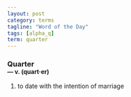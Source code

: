 ```yaml
---
layout: post
category: terms
tagline: "Word of the Day"
tags: [alpha_q]
term: quarter
---
```


<h3>Quarter<br/> <small>&mdash; v. (quart<span>&middot;</span>er)</small></h3>
<p><ol>
<li>to date with the intention of marriage</li>
</ol></p>
